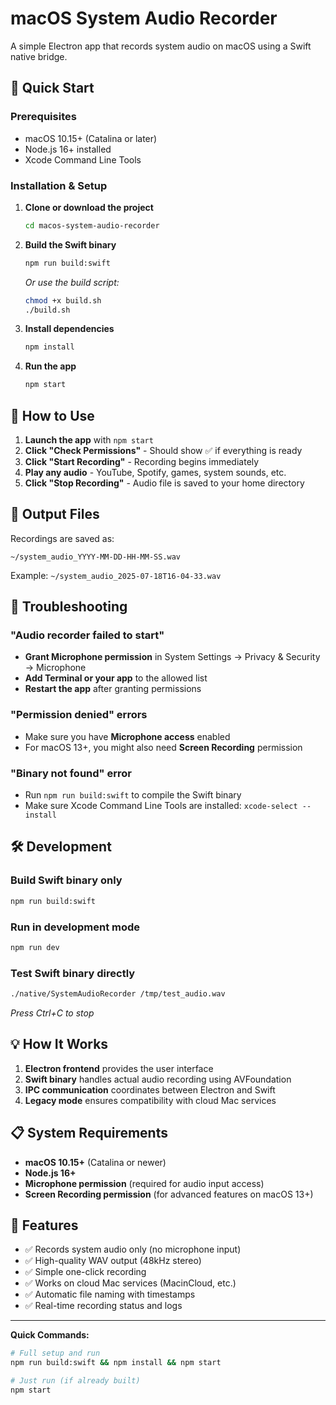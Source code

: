 # macOS System Audio Recorder

A simple Electron app that records system audio on macOS using a Swift native bridge.

## 🚀 Quick Start

### Prerequisites

- macOS 10.15+ (Catalina or later)
- Node.js 16+ installed
- Xcode Command Line Tools

### Installation & Setup

1. **Clone or download the project**

   ```bash
   cd macos-system-audio-recorder
   ```

2. **Build the Swift binary**

   ```bash
   npm run build:swift
   ```

   _Or use the build script:_

   ```bash
   chmod +x build.sh
   ./build.sh
   ```

3. **Install dependencies**

   ```bash
   npm install
   ```

4. **Run the app**
   ```bash
   npm start
   ```

## 🎵 How to Use

1. **Launch the app** with `npm start`
2. **Click "Check Permissions"** - Should show ✅ if everything is ready
3. **Click "Start Recording"** - Recording begins immediately
4. **Play any audio** - YouTube, Spotify, games, system sounds, etc.
5. **Click "Stop Recording"** - Audio file is saved to your home directory

## 📁 Output Files

Recordings are saved as:

```
~/system_audio_YYYY-MM-DD-HH-MM-SS.wav
```

Example: `~/system_audio_2025-07-18T16-04-33.wav`

## 🔧 Troubleshooting

### "Audio recorder failed to start"

- **Grant Microphone permission** in System Settings → Privacy & Security → Microphone
- **Add Terminal or your app** to the allowed list
- **Restart the app** after granting permissions

### "Permission denied" errors

- Make sure you have **Microphone access** enabled
- For macOS 13+, you might also need **Screen Recording** permission

### "Binary not found" error

- Run `npm run build:swift` to compile the Swift binary
- Make sure Xcode Command Line Tools are installed: `xcode-select --install`

## 🛠️ Development

### Build Swift binary only

```bash
npm run build:swift
```

### Run in development mode

```bash
npm run dev
```

### Test Swift binary directly

```bash
./native/SystemAudioRecorder /tmp/test_audio.wav
```

_Press Ctrl+C to stop_

## 💡 How It Works

1. **Electron frontend** provides the user interface
2. **Swift binary** handles actual audio recording using AVFoundation
3. **IPC communication** coordinates between Electron and Swift
4. **Legacy mode** ensures compatibility with cloud Mac services

## 📋 System Requirements

- **macOS 10.15+** (Catalina or newer)
- **Node.js 16+**
- **Microphone permission** (required for audio input access)
- **Screen Recording permission** (for advanced features on macOS 13+)

## 🎯 Features

- ✅ Records system audio only (no microphone input)
- ✅ High-quality WAV output (48kHz stereo)
- ✅ Simple one-click recording
- ✅ Works on cloud Mac services (MacinCloud, etc.)
- ✅ Automatic file naming with timestamps
- ✅ Real-time recording status and logs

---

**Quick Commands:**

```bash
# Full setup and run
npm run build:swift && npm install && npm start

# Just run (if already built)
npm start
```
